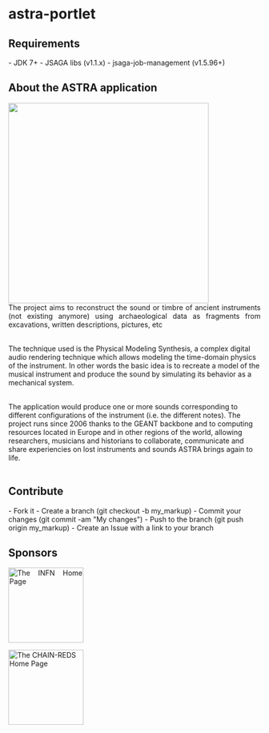 # astra-portlet

<h2>Requirements</h2>
- JDK 7+
- JSAGA libs (v1.1.x)
- jsaga-job-management (v1.5.96+)

<h2>About the ASTRA application</h2>
<p align="justify">
<img width="400" src="http://science-gateway.chain-project.eu/astra-portlet/images/ASTRA_logo_new.png" border="0"></br>
The project aims to reconstruct the sound or timbre of ancient instruments (not existing anymore) using archaeological data as fragments from excavations, written descriptions, pictures, etc</br></br>

The technique used is the Physical Modeling Synthesis, a complex digital audio rendering technique which allows modeling the time-domain physics of the instrument. In other words the basic idea is to recreate a model of the musical instrument and produce the sound by simulating its behavior as a mechanical system.</br></br>

The application would produce one or more sounds corresponding to different configurations of the instrument (i.e. the different notes). The project runs since 2006 thanks to the GEANT backbone and to computing resources located in Europe and in other regions of the world, allowing researchers, musicians and historians to collaborate, communicate and share experiencies on lost instruments and sounds ASTRA brings again to life.</br></br>
</p>

<h2>Contribute</h2>
- Fork it
- Create a branch (git checkout -b my_markup)
- Commit your changes (git commit -am "My changes")
- Push to the branch (git push origin my_markup)
- Create an Issue with a link to your branch

<h2>Sponsors</h2>
<p align="justify">
<a href="http://www.infn.it/"><img width="150" src="http://www.infn.it/logo/weblogo1.gif" border="0" title="The INFN Home Page"></a>

<a href="http://www.chain-project.eu/"><img width="150" src="https://www.chain-project.eu/image/image_gallery?uuid=4b273102-2ed0-49ca-929f-c23379318171&groupId=3456180&t=1424446552904" border="0" title="The CHAIN-REDS Home Page"></a>
</p> 



